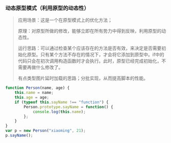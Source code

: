 ### 动态原型模式（利用原型的动态性）

> 应用场景：这是一个在原型模式上的优化方法；
>
> 原理：对原型所做的修改，能够立即在所有势力中得到反映，利用原型的动态性。
>
> 运行思路：可以通过检查某个应该存在的方法是否有效，来决定是否需要初始化原型。只有某个方法不存在的情况下，才会将它添加到原型中。if中的代码只会在初次调用构造函数时才会执行。此时，原型已经完成初始化，不需要再做什么修改了。
>
> 有点类型图片延时加载的思路；分批实现，从而提高脚本的性能。

```js
function Person(name, age) {
    this.name = name;
    this.age = age;
    if (typeof this.sayName !== "function") {
        Person.prototype.sayName = function() {
            console.log(this.name);
        };
    }
}
var p = new Person("xiaoming", 21);
p.sayName();
```




